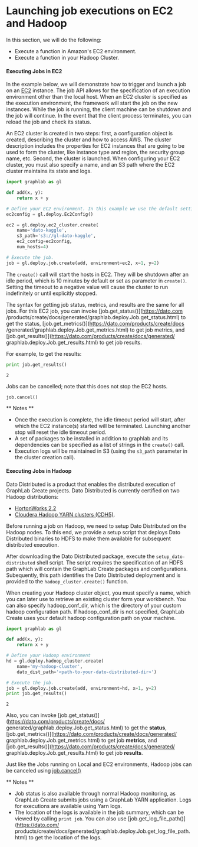 # Launching job executions on EC2 and Hadoop

In this section, we will do the following:

- Execute a function in Amazon's EC2 environment.
- Execute a function in your Hadoop Cluster.

#### Executing Jobs in EC2

In the example below, we will demonstrate how to trigger and launch a job on an
[EC2](http://aws.amazon.com/ec2/) instance. The job API allows for the specification
of an execution environment other than the local host. When an EC2 cluster is
specified as the execution environment, the framework will start the job on the
new instances. While the job is running, the client machine can be shutdown and
the job will continue. In the event that the client process terminates, you can
reload the job and check its status.

An EC2 cluster is created in two steps: first, a configuration object is created,
describing the cluster and how to access AWS. The cluster description includes the
properties for EC2 instances that are going to be used to form the cluster, like
instance type and region, the security group name, etc. Second, the cluster is
launched.
When configuring your EC2 cluster, you must also specify a name, and an S3 path where
the EC2 cluster maintains its state and logs. 

```python
import graphlab as gl

def add(x, y):
    return x + y

# Define your EC2 environment. In this example we use the default settings.
ec2config = gl.deploy.Ec2Config()

ec2 = gl.deploy.ec2_cluster.create(
    name='dato-kaggle',
    s3_path='s3://gl-dato-kaggle',
    ec2_config=ec2config,
    num_hosts=4)

# Execute the job.
job = gl.deploy.job.create(add, environment=ec2, x=1, y=2)
```

The `create()` call will start the hosts in EC2. They will be shutdown after
an idle period, which is 10 minutes by default or set as parameter in
`create()`. Setting the timeout to a negative value will cause the cluster
to run indefinitely or until explicitly stopped.

The syntax for getting job status, metrics, and results are the same
for all jobs. For this EC2 job, you can invoke [job.get_status()](https://dato.com
/products/create/docs/generated/graphlab.deploy.Job.get_status.html)
to get the status, [job.get_metrics()](https://dato.com/products/create/docs
/generated/graphlab.deploy.Job.get_metrics.html) to get job metrics, and 
[job.get_results()](https://dato.com/products/create/docs/generated/
graphlab.deploy.Job.get_results.html) to get job results. 

For example, to get the results:
```python
print job.get_results()
```
```
2
```

Jobs can be cancelled; note that this does not stop the EC2 hosts.
```python
job.cancel()
```


** Notes **

- Once the execution is complete, the idle timeout period will start,
after which the EC2 instance(s) started will be terminated. Launching
another stop will reset the idle timeout period.
- A set of packages to be installed in addition to graphlab and its
dependencies can be specified as a list of strings in the `create()` call.
- Execution logs will be maintained in S3 (using the `s3_path`
  parameter in the cluster creation call). 

#### Executing Jobs in Hadoop

Dato Distributed is a product that enables the distributed execution of
GraphLab Create projects. Dato Distributed is currently certified on two
Hadoop distributions:

- [HortonWorks 2.2](http://hortonworks.com/blog/announcing-hdp-2-2/)
- [Cloudera Hadoop YARN clusters (CDH5)](http://www.cloudera.com/content/cloudera/en/products-and-services/cdh.html).

Before running a job on Hadoop, we need to setup Dato Distributed on the Hadoop
nodes. To this end, we provide a setup script that deploys Dato Distributed
binaries to HDFS to make them available for subsequent distributed execution.

After downloading the Dato Distributed package, execute the `setup_dato-distributed`
shell script. The script requires the specification of an HDFS path which will
contain the GraphLab Create packages and configurations. Subequently, this path
identifies the Dato Distributed deployment and is provided to the `hadoop_cluster.create()`
function.

When creating your Hadoop cluster object, you must specify a name, which you can later
use to retrieve an existing cluster form your workbench.
You can also specify hadoop_conf_dir, which is the directory of your custom hadoop
configuration path. If hadoop_conf_dir is not specified, GraphLab Create uses your
default hadoop configuration path on your machine.

```python
import graphlab as gl

def add(x, y):
    return x + y

# Define your Hadoop environment
hd = gl.deploy.hadoop_cluster.create(
    name='my-hadoop-cluster',
    dato_dist_path='<path-to-your-dato-distributed-dir>')

# Execute the job.
job = gl.deploy.job.create(add, environment=hd, x=1, y=2)
print job.get_results()
```
```
2
```

Also, you can invoke [job.get_status()](https://dato.com/products/create/docs/
generated/graphlab.deploy.Job.get_status.html) to get the **status**, 
[job.get_metrics()](https://dato.com/products/create/docs/generated/
graphlab.deploy.Job.get_metrics.html) to get job **metrics**, and 
[job.get_results()](https://dato.com/products/create/docs/generated/
graphlab.deploy.Job.get_results.html) to get job **results**. 

Just like the Jobs running on Local and EC2 environments, Hadoop jobs can be canceled using
[job.cancel()](https://dato.com/products/create/docs/generated/graphlab.deploy.Job.cancel.html)

** Notes **

- Job status is also available through normal Hadoop monitoring, as
  GraphLab Create submits jobs using a GraphLab YARN application. Logs for
  executions are available using Yarn logs. 
- The location of the logs is available in the job summary, which can be viewed 
  by calling `print job`. You can also use [job.get_log_file_path()](https://dato.com/
  products/create/docs/generated/graphlab.deploy.Job.get_log_file_path.html) to get the location of the logs.


